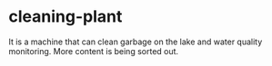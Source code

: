 # cleaning-plant
It is a machine that can clean garbage on the lake and water quality monitoring. More content is being sorted out.
